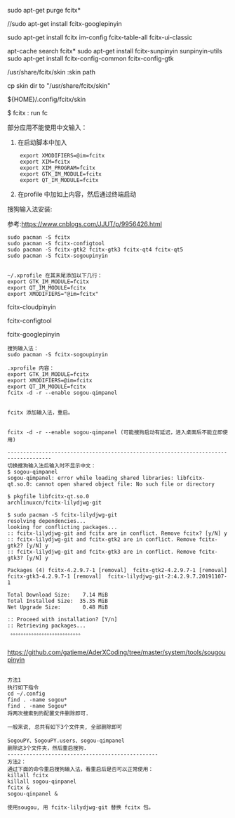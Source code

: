 sudo apt-get purge fcitx*

//sudo apt-get install fcitx-googlepinyin

sudo apt-get install fcitx  im-config  fcitx-table-all  fcitx-ui-classic

apt-cache search fcitx*
sudo apt-get install fcitx-sunpinyin sunpinyin-utils
sudo apt-get install  fcitx-config-common fcitx-config-gtk

/usr/share/fcitx/skin :skin path

cp skin dir to "/usr/share/fcitx/skin"

${HOME}/.config/fcitx/skin

$  fcitx  : run fc





部分应用不能使用中文输入：

1. 在启动脚本中加入

```
	export XMODIFIERS=@im=fcitx
    export XIM=fcitx
    export XIM_PROGRAM=fcitx
    export GTK_IM_MODULE=fcitx
    export QT_IM_MODULE=fcitx
```

2. 在profile 中加如上内容，然后通过终端启动

搜狗输入法安装:

参考:<https://www.cnblogs.com/JJUT/p/9956426.html>

```
sudo pacman -S fcitx
sudo pacman -S fcitx-configtool
sudo pacman -S fcitx-gtk2 fcitx-gtk3 fcitx-qt4 fcitx-qt5
sudo pacman -S fcitx-sogoupinyin


~/.xprofile 在其末尾添加以下几行：
export GTK_IM_MODULE=fcitx
export QT_IM_MODULE=fcitx
export XMODIFIERS="@im=fcitx"

```

fcitx-cloudpinyin

 fcitx-configtool

fcitx-googlepinyin







```
搜狗输入法：
sudo pacman -S fcitx-sogoupinyin

.xprofile 内容：
export GTK_IM_MODULE=fcitx
export XMODIFIERS=@im=fcitx
export QT_IM_MODULE=fcitx
fcitx -d -r --enable sogou-qimpanel


fcitx 添加输入法，重启。


fcitx -d -r --enable sogou-qimpanel (可能搜狗启动有延迟，进入桌面后不能立即使用)

------------------------------------------------------------------------------------
切换搜狗输入法后输入时不显示中文：
$ sogou-qimpanel
sogou-qimpanel: error while loading shared libraries: libfcitx-qt.so.0: cannot open shared object file: No such file or directory

$ pkgfile libfcitx-qt.so.0
archlinuxcn/fcitx-lilydjwg-git

$ sudo pacman -S fcitx-lilydjwg-git
resolving dependencies...
looking for conflicting packages...
:: fcitx-lilydjwg-git and fcitx are in conflict. Remove fcitx? [y/N] y
:: fcitx-lilydjwg-git and fcitx-gtk2 are in conflict. Remove fcitx-gtk2? [y/N] y
:: fcitx-lilydjwg-git and fcitx-gtk3 are in conflict. Remove fcitx-gtk3? [y/N] y

Packages (4) fcitx-4.2.9.7-1 [removal]  fcitx-gtk2-4.2.9.7-1 [removal]  fcitx-gtk3-4.2.9.7-1 [removal]  fcitx-lilydjwg-git-2:4.2.9.7.20191107-1

Total Download Size:    7.14 MiB
Total Installed Size:  35.35 MiB
Net Upgrade Size:       0.48 MiB

:: Proceed with installation? [Y/n] 
:: Retrieving packages...
 。。。。。。。。。。。。。。。。。。。。。。。。。。。
 
```



<https://github.com/gatieme/AderXCoding/tree/master/system/tools/sougoupinyin>

```

方法1
执行如下指令
cd ~/.config
find . -name sogou*
find . -name Sogou*
将两次搜索到的配置文件删除即可.

一般来说, 总共有如下3个文件夹, 全部删除即可

SogouPY、SogouPY.users、sogou-qimpanel
删除这3个文件夹，然后重启搜狗.
------------------------------------------------
方法2：
通过下面的命令重启搜狗输入法，看重启后是否可以正常使用：
killall fcitx
killall sogou-qinpanel
fcitx &
sogou-qinpanel &

```



```
使用sougou, 用 fcitx-lilydjwg-git 替换 fcitx 包。
```


